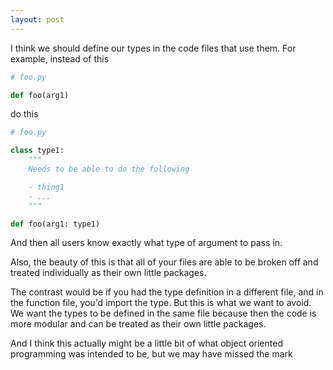 ```yaml
---
layout: post
---
```


I think we should define our types in the code files that use them.
For example, instead of this

```python
# foo.py

def foo(arg1)
```

do this

```python
# foo.py

class type1:
    """
    Needs to be able to do the following

    - thing1
    - ...
    """

def foo(arg1: type1)
```

And then all users know exactly what type of argument
to pass in. 

Also, the beauty of this is that all of your files are
able to be broken off and treated individually as
their own little packages.

The contrast would be if you had the
type definition in a different file, and in the
function file, you'd import the type. But this
is what we want to avoid. We want the types
to be defined in the same file because then
the code is more modular and can be treated as their
own little packages.

And I think this actually might be a little bit of what
object oriented programming was intended to be, but
we may have missed the mark
